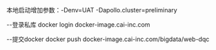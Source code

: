 本地启动增加参数：-Denv=UAT -Dapollo.cluster=preliminary


--登录私库
docker login docker-image.cai-inc.com

--提交docker
docker push docker-image.cai-inc.com/bigdata/web-dqc



